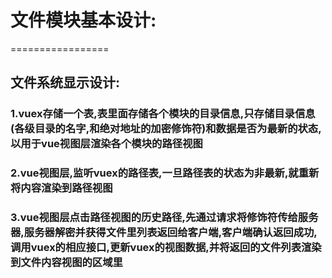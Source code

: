 # 文件模块基本设计:	
=================
## 文件系统显示设计:
### 1.vuex存储一个表,表里面存储各个模块的目录信息,只存储目录信息(各级目录的名字,和绝对地址的加密修饰符)和数据是否为最新的状态,以用于vue视图层渲染各个模块的路径视图
	
### 2.vue视图层,监听vuex的路径表,一旦路径表的状态为非最新,就重新将内容渲染到路径视图
### 3.vue视图层点击路径视图的历史路径,先通过请求将修饰符传给服务器,服务器解密并获得文件里列表返回给客户端,客户端确认返回成功,调用vuex的相应接口,更新vuex的视图数据,并将返回的文件列表渲染到文件内容视图的区域里

